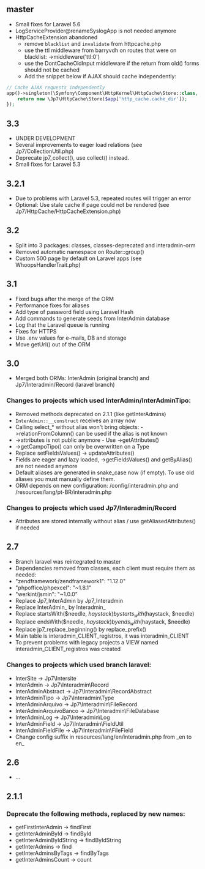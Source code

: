 ## master
* Small fixes for Laravel 5.6
* LogServiceProvider@renameSyslogApp is not needed anymore
* HttpCacheExtension abandoned
  * remove `blacklist` and `invalidate` from httpcache.php
  * use the ttl middleware from barryvdh on routes that were on blacklist: ->middleware('ttl:0')
  * use the DontCacheOldInput middleware if the return from old() forms should not be cached
  * Add the snippet below if AJAX should cache independently: 
```php
// Cache AJAX requests independently
app()->singleton(\Symfony\Component\HttpKernel\HttpCache\Store::class, function ($app) {
    return new \Jp7\HttpCache\Store($app['http_cache.cache_dir']);
});
```

## 3.3
* UNDER DEVELOPMENT
* Several improvements to eager load relations (see Jp7/CollectionUtil.php)
* Deprecate jp7_collect(), use collect() instead.
* Small fixes for Laravel 5.3

## 3.2.1
* Due to problems with Laravel 5.3, repeated routes will trigger an error
* Optional: Use stale cache if page could not be rendered (see Jp7/HttpCache/HttpCacheExtension.php)

## 3.2
* Split into 3 packages: classes, classes-deprecated and interadmin-orm
* Removed automatic namespace on Router::group()
* Custom 500 page by default on Laravel apps (see WhoopsHandlerTrait.php)

## 3.1
* Fixed bugs after the merge of the ORM
* Performance fixes for aliases
* Add type of password field using Laravel Hash
* Add commands to generate seeds from InterAdmin database
* Log that the Laravel queue is running
* Fixes for HTTPS
* Use .env values for e-mails, DB and storage
* Move getUrl() out of the ORM

## 3.0
* Merged both ORMs: InterAdmin (original branch) and Jp7/Interadmin/Record (laravel branch)

### Changes to projects which used InterAdmin/InterAdminTipo:
 * Removed methods deprecated on 2.1.1 (like getInterAdmins)
 * `InterAdmin::__construct` receives an array now
 * Calling select_* without alias won't bring objects: ->relationFromColumn() can be used if the alias is not known
 * ->attributes is not public anymore - Use ->getAttributes()
 * ->getCampoTipo() can only be overwritten on a Type
 * Replace setFieldsValues() -> updateAttributes()
 * Fields are eager and lazy loaded, ->getFieldsValues() and getByAlias() are not needed anymore
 * Default aliases are generated in snake_case now (if empty). To use old aliases you must manually define them.
 * ORM depends on new configuration: /config/interadmin.php and /resources/lang/pt-BR/interadmin.php

### Changes to projects which used Jp7/Interadmin/Record
 * Attributes are stored internally without alias / use getAliasedAttributes() if needed

## 2.7
* Branch laravel was reintegrated to master
* Dependencies removed from classes, each client must require them as needed:
 * "zendframework/zendframework1": "1.12.0"
 * "phpoffice/phpexcel": "~1.8.1"
 * "werkint/jsmin": "~1.0.0”
* Replace Jp7_InterAdmin by Jp7_Interadmin
* Replace InterAdmin_ by Interadmin_
* Replace startsWith($needle, $haystack) by starts_with($haystack, $needle)
* Replace endsWith($needle, $haystack) by ends_with($haystack, $needle)
* Replace jp7_replace_beginning() by replace_prefix()
* Main table is interadmin_CLIENT_registros, it was interadmin_CLIENT
 * To prevent problems with legacy projects a VIEW named interadmin_CLIENT_registros was created

### Changes to projects which used branch laravel:
 * InterSite -> Jp7\Intersite
 * InterAdmin -> Jp7\Interadmin\Record
 * InterAdminAbstract -> Jp7\Interadmin\RecordAbstract
 * InterAdminTipo -> Jp7\Interadmin\Type
 * InterAdminArquivo -> Jp7\Interadmin\FileRecord
 * InterAdminArquivoBanco -> Jp7\Interadmin\FileDatabase
 * InterAdminLog -> Jp7\Interadmin\Log
 * InterAdminField -> Jp7\Interadmin\FieldUtil
 * InterAdminFieldFile -> Jp7\Interadmin\FileField
 * Change config suffix in resources/lang/en/interadmin.php from \_en to en\_

## 2.6
* ...

## 2.1.1
### Deprecate the following methods, replaced by new names:
* getFirstInterAdmin -> findFirst
* getInterAdminById -> findById
* getInterAdminByIdString -> findByIdString
* getInterAdmins -> find
* getInterAdminsByTags -> findByTags
* getInterAdminsCount -> count

